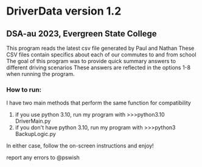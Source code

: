 # DriverData version 1.2
## DSA-au 2023, Evergreen State College
This program reads the latest csv file generated by Paul and Nathan
These CSV files contain specifics about each of our commutes to and from school
The goal of this program was to provide quick summary answers to different driving scenarios
These answers are reflected in the options 1-8 when running the program.

### How to run: 
I have two main methods that perform the same function for compatibility

1. if you use python 3.10, run my program with >>>python3.10 DriverMain.py
2. if you don't have python 3.10, run my program with >>>python3 BackupLogic.py

In either case, follow the on-screen instructions and enjoy!

report any errors to @pswish